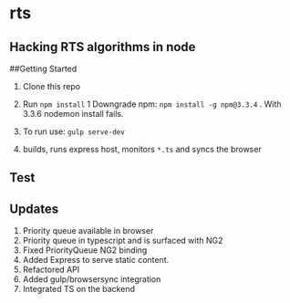 # rts

## Hacking RTS algorithms in node
##Getting Started

1. Clone this repo

1. Run `npm install`
1 Downgrade npm:  `npm install -g npm@3.3.4` . With 3.3.6 nodemon install fails.

1. To run use: `gulp serve-dev`
1. builds, runs express host, monitors `*.ts` and syncs the browser

## Test
## Updates
1. Priority queue available in browser
2. Priority queue in typescript and is surfaced with NG2
3. Fixed PriorityQueue NG2 binding
4. Added Express to serve static content. 
5. Refactored API
6. Added gulp/browsersync integration
7. Integrated TS on the backend